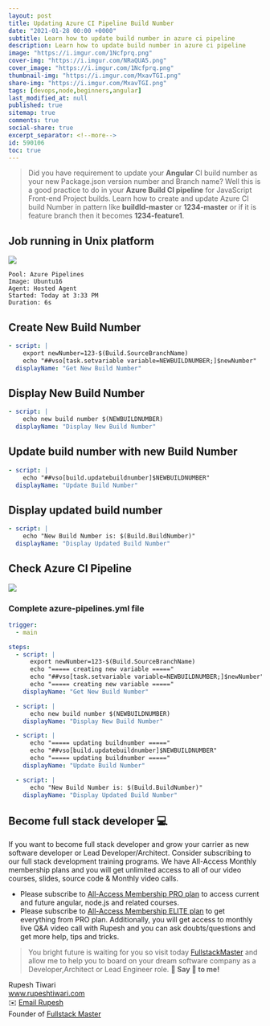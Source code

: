 ```yaml
---
layout: post
title: Updating Azure CI Pipeline Build Number
date: "2021-01-28 00:00 +0000"
subtitle: Learn how to update build number in azure ci pipeline
description: Learn how to update build number in azure ci pipeline
image: "https://i.imgur.com/1Ncfprq.png"
cover-img: "https://i.imgur.com/NRaQUA5.png"
cover_image: "https://i.imgur.com/1Ncfprq.png"
thumbnail-img: "https://i.imgur.com/MxavTGI.png"
share-img: "https://i.imgur.com/MxavTGI.png"
tags: [devops,node,beginners,angular]
last_modified_at: null
published: true
sitemap: true
comments: true
social-share: true
excerpt_separator: <!--more-->
id: 590106
toc: true
---
```


> Did you have requirement to update your **Angular** CI build number as your
> new Package.json version number and Branch name? Well this is a good practice
> to do in your **Azure Build CI pipeline** for JavaScript Front-end Project
> builds. Learn how to create and update Azure CI build Number in pattern like
> **buildId-master** or **1234-master** or if it is feature branch then it
> becomes **1234-feature1**.

## Job running in Unix platform

![](https://i.imgur.com/1hcP4pq.png)

```shell
Pool: Azure Pipelines
Image: Ubuntu16
Agent: Hosted Agent
Started: Today at 3:33 PM
Duration: 6s
```

## Create New Build Number

```yaml
- script: |
    export newNumber=123-$(Build.SourceBranchName)
    echo "##vso[task.setvariable variable=NEWBUILDNUMBER;]$newNumber"
  displayName: "Get New Build Number"
```

## Display New Build Number

```yaml
- script: |
    echo new build number $(NEWBUILDNUMBER)
  displayName: "Display New Build Number"
```

## Update build number with new Build Number

```yaml
- script: |
    echo "##vso[build.updatebuildnumber]$NEWBUILDNUMBER"
  displayName: "Update Build Number"
```

## Display updated build number

```yaml
- script: |
    echo "New Build Number is: $(Build.BuildNumber)"
  displayName: "Display Updated Build Number"
```

## Check Azure CI Pipeline

![](https://i.imgur.com/KvPBbxl.png)

### Complete azure-pipelines.yml file

```yaml
trigger:
  - main

steps:
  - script: |
      export newNumber=123-$(Build.SourceBranchName)
      echo "===== creating new variable ====="
      echo "##vso[task.setvariable variable=NEWBUILDNUMBER;]$newNumber"
      echo "===== creating new variable ====="
    displayName: "Get New Build Number"

  - script: |
      echo new build number $(NEWBUILDNUMBER)
    displayName: "Display New Build Number"

  - script: |
      echo "===== updating buildnumber ====="
      echo "##vso[build.updatebuildnumber]$NEWBUILDNUMBER"
      echo "===== updating buildnumber ====="
    displayName: "Update Build Number"

  - script: |
      echo "New Build Number is: $(Build.BuildNumber)"
    displayName: "Display Updated Build Number"
```

## Become full stack developer 💻

If you want to become full stack developer and grow your carrier as new software
developer or Lead Developer/Architect. Consider subscribing to our full stack
development training programs. We have All-Access Monthly membership plans and
you will get unlimited access to all of our video courses, slides, source code &
Monthly video calls.

- Please subscribe to
  [All-Access Membership PRO plan](https://www.fullstackmaster.net/pro) to
  access current and future angular, node.js and related courses.
- Please subscribe to
  [All-Access Membership ELITE plan](https://www.fullstackmaster.net/elite) to
  get everything from PRO plan. Additionally, you will get access to monthly
  live Q&A video call with Rupesh and you can ask doubts/questions and get more
  help, tips and tricks.

> You bright future is waiting for you so visit today
> [FullstackMaster](www.fullstackmaster.net) and allow me to help you to board
> on your dream software company as a Developer,Architect or Lead Engineer role.
**💖 Say 👋 to me!**

<div> 
Rupesh Tiwari </div><div>
<a href="https://www.rupeshtiwari.com"> www.rupeshtiwari.com</a> </div><div>
✉️ <a href="mailto:fullstackmaster1@gmail.com?subject=Hi"> Email Rupesh</a> </div><div>
Founder of <a href="https://www.fullstackmaster.net"> Fullstack Master</a></div><div>
</div>
